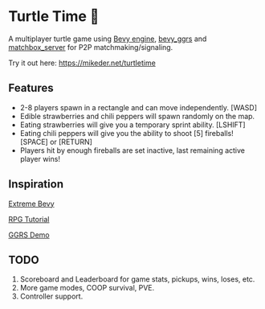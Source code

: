 # Turtle Time 🐢

A multiplayer turtle game using [Bevy engine](https://bevyengine.org/), [bevy_ggrs](https://github.com/gschup/bevy_ggrs) and [matchbox_server](https://github.com/johanhelsing/matchbox/tree/main/matchbox_server) for P2P matchmaking/signaling.

Try it out here: https://mikeder.net/turtletime

## Features

* 2-8 players spawn in a rectangle and can move independently. [WASD]
* Edible strawberries and chili peppers will spawn randomly on the map.
* Eating strawberries will give you a temporary sprint ability. [LSHIFT]
* Eating chili peppers will give you the ability to shoot [5] fireballs! [SPACE] or [RETURN]
* Players hit by enough fireballs are set inactive, last remaining active player wins!

## Inspiration

[Extreme Bevy](https://johanhelsing.studio/posts/extreme-bevy)

[RPG Tutorial](https://github.com/mwbryant/rpg-bevy-tutorial)

[GGRS Demo](https://github.com/gschup/bevy_ggrs_demo)

## TODO

1. Scoreboard and Leaderboard for game stats, pickups, wins, loses, etc.
2. More game modes, COOP survival, PVE.
3. Controller support.
